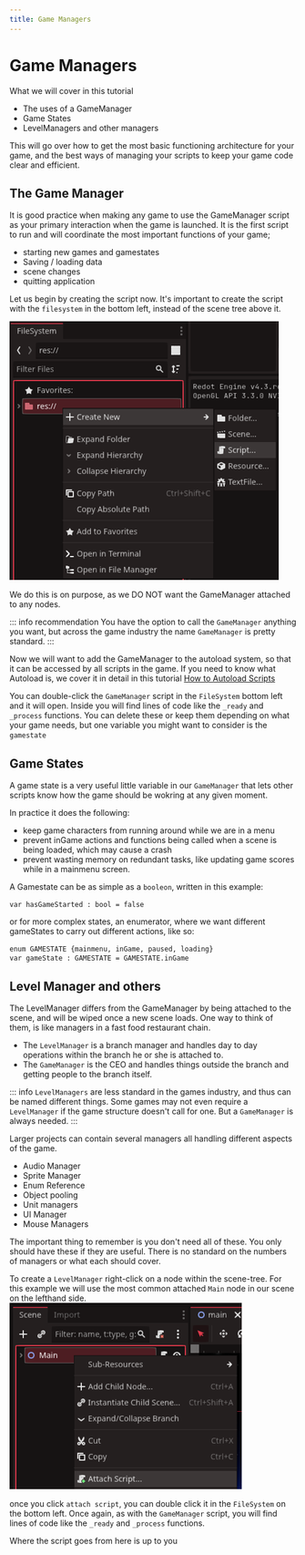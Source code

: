 ```yaml
---
title: Game Managers
---
```


# Game Managers

What we will cover in this tutorial 

* The uses of a GameManager
* Game States
* LevelManagers and other managers

This will go over how to get the most basic functioning architecture for your game, and the best ways of managing your scripts to keep your game code clear and efficient.

## The Game Manager

It is good practice when making any game to use the GameManager script as your primary interaction when the game is launched. It is the first script to run and will coordinate the most important functions of your game;
* starting new games and gamestates
* Saving / loading data 
* scene changes
* quitting application

Let us begin by creating the script now. It's important to create the script with the `filesystem` in the bottom left, instead of the scene tree above it. 
 
![Create a new Script](../../assets/images/2d-wasteInvader/create-new-gamemanager-script.png)

We do this is on purpose, as we DO NOT want the GameManager attached to any nodes.

::: info recommendation
You have the option to call the `GameManager` anything you want, but across the game industry the name `GameManager` is pretty standard.
:::

Now we will want to add the GameManager to the autoload system, so that it can be accessed by all scripts in the game. If you need to know what Autoload is, we cover it in detail in this tutorial [How to Autoload Scripts](/pages/tutorials/autoload)

You can double-click the `GameManager` script in the `FileSystem` bottom left and it will open. Inside you will find  lines of code like the `_ready` and `_process` functions. You can delete these or keep them depending on what your game needs, but one variable you might want to consider is the `gamestate`

## Game States

A game state is a very useful little variable in our `GameManager` that lets other scripts know how the game should be wokring at any given moment. 

In practice it does the following:
* keep game characters from running around while we are in a menu
* prevent inGame actions and functions being called when a scene is being loaded, which may cause a crash
* prevent wasting memory on redundant tasks, like updating game scores while in a mainmenu screen.

A Gamestate can be as simple as a `booleon`, written in this example:

```gdscript
var hasGameStarted : bool = false
```
or for more complex states, an enumerator, where we want different gameStates to carry out different actions, like so:

```gdscript
enum GAMESTATE {mainmenu, inGame, paused, loading}
var gameState : GAMESTATE = GAMESTATE.inGame
```

## Level Manager and others

The LevelManager differs from the GameManager by being attached to the scene, and will be wiped once a new scene loads. One way to think of them, is like managers in a fast food restaurant chain.

* The `LevelManager` is a branch manager and handles day to day operations within the branch he or she is attached to.
* The `GameManager` is the CEO and handles things outside the branch and getting people to the branch itself.

::: info
`LevelManagers` are less standard in the games industry, and thus can be named different things. Some games may not even require a `LevelManager` if the game structure doesn't call for one. But a `GameManager` is always needed.
:::

Larger projects can contain several managers all handling different aspects of the game.

* Audio Manager
* Sprite Manager
* Enum Reference
* Object pooling
* Unit managers
* UI Manager
* Mouse Managers

The important thing to remember is you don't need all of these. You only should have these if they are useful. There is no standard on the numbers of managers or what each should cover.

To create a `LevelManager` right-click on a node within the scene-tree. For this example we will use the most common attached `Main` node in our scene on the lefthand side.\
![Create levelmanager](../../assets/images/2d-wasteInvader/create-new-levelmanager-script.png)

once you click `attach script`, you can double click it in the `FileSystem` on the bottom left. Once again, as with the `GameManager` script, you will find lines of code like the `_ready` and `_process` functions.

Where the script goes from here is up to you